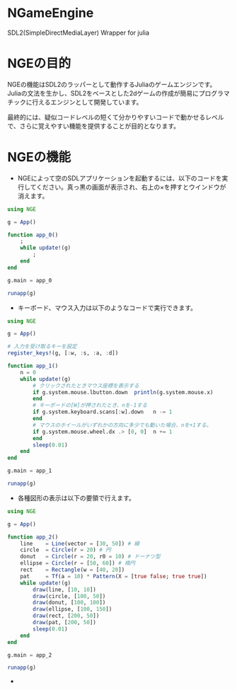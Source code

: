 # NGameEngine
SDL2(SimpleDirectMediaLayer) Wrapper for julia



# NGEの目的

NGEの機能はSDL2のラッパーとして動作するJuliaのゲームエンジンです。
Juliaの文法を生かし、SDL2をベースとした2dゲームの作成が簡易にプログラマチックに行えるエンジンとして開発しています。

最終的には、疑似コードレベルの短くて分かりやすいコードで動かせるレベルで、さらに覚えやすい機能を提供することが目的となります。



# NGEの機能

- NGEによって空のSDLアプリケーションを起動するには、以下のコードを実行してください。真っ黒の画面が表示され、右上の×を押すとウインドウが消えます。

```julia
using NGE

g = App()

function app_0()
    ;
    while update!(g)
        ;
    end
end

g.main = app_0

runapp(g)
```

- キーボード、マウス入力は以下のようなコードで実行できます。

```julia
using NGE

g = App()

# 入力を受け取るキーを設定
register_keys!(g, [:w, :s, :a, :d])

function app_1()
    n = 0
    while update!(g)
        # クリックされたときマウス座標を表示する
        if g.system.mouse.lbutton.down  println(g.system.mouse.x)
        end
        # キーボードの[W]が押されたとき、nを-1する
        if g.system.keyboard.scans[:w].down   n -= 1
        end
        # マウスのホイールがいずれかの方向に多少でも動いた場合、nを+1する。
        if g.system.mouse.wheel.dx .> [0, 0]  n += 1
        end
        sleep(0.01)
    end
end

g.main = app_1

runapp(g)
```

- 各種図形の表示は以下の要領で行えます。

```julia
using NGE

g = App()

function app_2()
    line    = Line(vector = [30, 50]) # 線
    circle  = Circle(r = 20) # 円
    donut   = Circle(r = 20, r0 = 10) # ドーナツ型
    ellipse = Circle(r = [50, 60]) # 楕円
    rect    = Rectangle(w = [40, 20])
    pat     = Tf(a = 10) * Pattern(X = [true false; true true])
    while update!(g)
        draw(line, [10, 10])
        draw(circle, [100, 50])
        draw(donut, [100, 100])
        draw(ellipse, [100, 150])
        draw(rect, [200, 50])
        draw(pat, [200, 50])
        sleep(0.01)
    end
end

g.main = app_2

runapp(g)
```



- 


